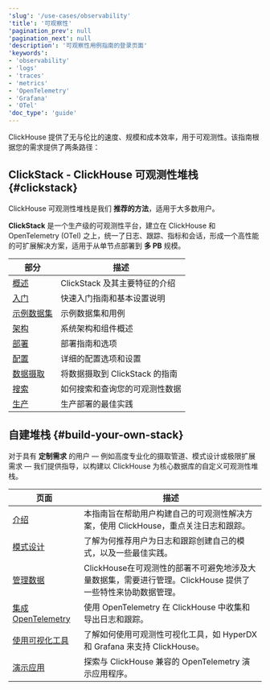 ```yaml
---
'slug': '/use-cases/observability'
'title': '可观察性'
'pagination_prev': null
'pagination_next': null
'description': '可观察性用例指南的登录页面'
'keywords':
- 'observability'
- 'logs'
- 'traces'
- 'metrics'
- 'OpenTelemetry'
- 'Grafana'
- 'OTel'
'doc_type': 'guide'
---
```


ClickHouse 提供了无与伦比的速度、规模和成本效率，用于可观测性。该指南根据您的需求提供了两条路径：

## ClickStack - ClickHouse 可观测性堆栈 {#clickstack}

ClickHouse 可观测性堆栈是我们 **推荐的方法**，适用于大多数用户。

**ClickStack** 是一个生产级的可观测性平台，建立在 ClickHouse 和 OpenTelemetry (OTel) 之上，统一了日志、跟踪、指标和会话，形成一个高性能的可扩展解决方案，适用于从单节点部署到 **多 PB** 规模。

| 部分                              | 描述                                      |
|-----------------------------------|-------------------------------------------|
| [概述](/use-cases/observability/clickstack/overview)         | ClickStack 及其主要特征的介绍                     |
| [入门](/use-cases/observability/clickstack/getting-started)    | 快速入门指南和基本设置说明                        |
| [示例数据集](/use-cases/observability/clickstack/sample-datasets)  | 示例数据集和用例                                |
| [架构](/use-cases/observability/clickstack/architecture)        | 系统架构和组件概述                              |
| [部署](/use-cases/observability/clickstack/deployment)         | 部署指南和选项                                |
| [配置](/use-cases/observability/clickstack/config)             | 详细的配置选项和设置                             |
| [数据摄取](/use-cases/observability/clickstack/ingesting-data) | 将数据摄取到 ClickStack 的指南                   |
| [搜索](/use-cases/observability/clickstack/search)             | 如何搜索和查询您的可观测性数据                   |
| [生产](/use-cases/observability/clickstack/production)         | 生产部署的最佳实践                              |

## 自建堆栈 {#build-your-own-stack}

对于具有 **定制需求** 的用户 — 例如高度专业化的摄取管道、模式设计或极限扩展需求 — 我们提供指导，以构建以 ClickHouse 为核心数据库的自定义可观测性堆栈。

| 页面                                                        | 描述                                                                                                                                                                     |
|-------------------------------------------------------------|--------------------------------------------------------------------------------------------------------------------------------------------------------------------------|
| [介绍](/use-cases/observability/introduction)            | 本指南旨在帮助用户构建自己的可观测性解决方案，使用 ClickHouse，重点关注日志和跟踪。                                                                                       |
| [模式设计](/use-cases/observability/schema-design)          | 了解为何推荐用户为日志和跟踪创建自己的模式，以及一些最佳实践。                                                                                                         |
| [管理数据](/observability/managing-data)          | ClickHouse在可观测性的部署不可避免地涉及大量数据集，需要进行管理。ClickHouse 提供了一些特性来协助数据管理。                                                               |
| [集成 OpenTelemetry](/observability/integrating-opentelemetry) | 使用 OpenTelemetry 在 ClickHouse 中收集和导出日志和跟踪。                                                                                                           |
| [使用可视化工具](/observability/grafana)    | 了解如何使用可观测性可视化工具，如 HyperDX 和 Grafana 来支持 ClickHouse。                                                                                          |
| [演示应用](/observability/demo-application)    | 探索与 ClickHouse 兼容的 OpenTelemetry 演示应用程序。                                                                                                                |
